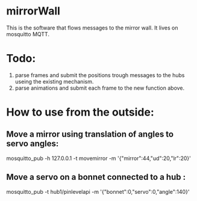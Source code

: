 # mirrorWall
This is the software that flows messages to the mirror wall.
It lives on mosquitto MQTT.

# Todo: 
1. parse frames and submit the positions trough messages to the hubs useing the existing mechanism.
2. parse animations and submit each frame to the new function above.



# How to use from the outside:
## Move a mirror using translation of angles to servo angles: 

 mosquitto_pub -h 127.0.0.1 -t movemirror -m '{"mirror":44,"ud":20,"lr":20}'

## Move a servo on a bonnet connected to a hub :

 mosquitto_pub -t hub1/pinlevelapi -m '{"bonnet":0,"servo":0,"angle":140}'

